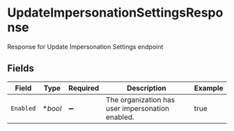 # UpdateImpersonationSettingsResponse

Response for Update Impersonation Settings endpoint


## Fields

| Field                                            | Type                                             | Required                                         | Description                                      | Example                                          |
| ------------------------------------------------ | ------------------------------------------------ | ------------------------------------------------ | ------------------------------------------------ | ------------------------------------------------ |
| `Enabled`                                        | **bool*                                          | :heavy_minus_sign:                               | The organization has user impersonation enabled. | true                                             |